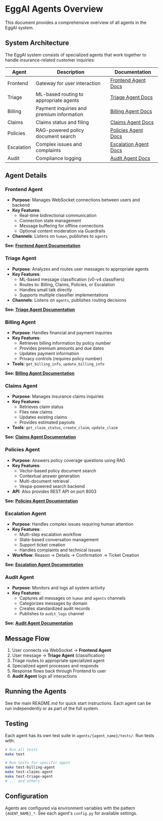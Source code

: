 # EggAI Agents Overview

This document provides a comprehensive overview of all agents in the EggAI system.

## System Architecture

The EggAI system consists of specialized agents that work together to handle insurance-related customer inquiries:

| Agent       | Description                                      | Documentation                              |
|-------------|--------------------------------------------------|---------------------------------------------|
| Frontend    | Gateway for user interaction           | [Frontend Agent Docs](../agents/frontend/README.md)     |
| Triage      | ML-based routing to appropriate agents           | [Triage Agent Docs](../agents/triage/README.md)         |
| Billing     | Payment inquiries and premium information        | [Billing Agent Docs](../agents/billing/README.md)       |
| Claims      | Claims status and filing                         | [Claims Agent Docs](../agents/claims/README.md)         |
| Policies    | RAG-powered policy document search               | [Policies Agent Docs](../agents/policies/README.md)     |
| Escalation  | Complex issues and complaints                    | [Escalation Agent Docs](../agents/escalation/README.md) |
| Audit       | Compliance logging                               | [Audit Agent Docs](../agents/audit/README.md)           |

## Agent Details

### Frontend Agent

- **Purpose**: Manages WebSocket connections between users and backend
- **Key Features**: 
  - Real-time bidirectional communication
  - Connection state management
  - Message buffering for offline connections
  - Optional content moderation via Guardrails
- **Channels**: Listens on `human`, publishes to `agents`

**See: [Frontend Agent Documentation](../agents/frontend/README.md)**

### Triage Agent

- **Purpose**: Analyzes and routes user messages to appropriate agents
- **Key Features**:
  - ML-based message classification (v0-v4 classifiers)
  - Routes to: Billing, Claims, Policies, or Escalation
  - Handles small talk directly
  - Supports multiple classifier implementations
- **Channels**: Listens on `agents`, publishes routing decisions

**See: [Triage Agent Documentation](../agents/triage/README.md)**

### Billing Agent

- **Purpose**: Handles financial and payment inquiries
- **Key Features**:
  - Retrieves billing information by policy number
  - Provides premium amounts and due dates
  - Updates payment information
  - Privacy controls (requires policy number)
- **Tools**: `get_billing_info`, `update_billing_info`

**See: [Billing Agent Documentation](../agents/billing/README.md)**

### Claims Agent

- **Purpose**: Manages insurance claims inquiries
- **Key Features**:
  - Retrieves claim status
  - Files new claims
  - Updates existing claims
  - Provides estimated payouts
- **Tools**: `get_claim_status`, `create_claim`, `update_claim`

**See: [Claims Agent Documentation](../agents/claims/README.md)**

### Policies Agent

- **Purpose**: Answers policy coverage questions using RAG
- **Key Features**:
  - Vector-based policy document search
  - Contextual answer generation
  - Multi-document retrieval
  - Vespa-powered search backend
- **API**: Also provides REST API on port 8003

**See: [Policies Agent Documentation](../agents/policies/README.md)**

### Escalation Agent

- **Purpose**: Handles complex issues requiring human attention
- **Key Features**:
  - Multi-step escalation workflow
  - State-based conversation management
  - Support ticket creation
  - Handles complaints and technical issues
- **Workflow**: Reason → Details → Confirmation → Ticket Creation

**See: [Escalation Agent Documentation](../agents/escalation/README.md)**

### Audit Agent

- **Purpose**: Monitors and logs all system activity
- **Key Features**:
  - Captures all messages on `human` and `agents` channels
  - Categorizes messages by domain
  - Creates standardized audit records
  - Publishes to `audit_logs` channel

**See: [Audit Agent Documentation](../agents/audit/README.md)**

## Message Flow

1. User connects via WebSocket → **Frontend Agent**
2. User message → **Triage Agent** (classification)
3. Triage routes to appropriate specialized agent
4. Specialized agent processes and responds
5. Response flows back through Frontend to user
6. **Audit Agent** logs all interactions

## Running the Agents

See the main README.md for quick start instructions. Each agent can be run independently or as part of the full system.

## Testing

Each agent has its own test suite in `agents/{agent_name}/tests/`. Run tests with:

```bash
# Run all tests
make test

# Run tests for specific agent
make test-billing-agent
make test-claims-agent
make test-triage-agent
# ... and others
```

## Configuration

Agents are configured via environment variables with the pattern `{AGENT_NAME}_*`. See each agent's `config.py` for available settings.
